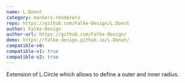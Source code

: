 ```yaml
---
name: L.Donut
category: markers-renderers
repo: https://github.com/Falke-Design/L.Donut
author: Falke-Design
author-url: https://github.com/Falke-Design/
demo: https://falke-design.github.io/L.Donut/
compatible-v0:
compatible-v1: true
compatible-v2: true
---
```


Extension of L.Circle which allows to define a outer and inner radius.
